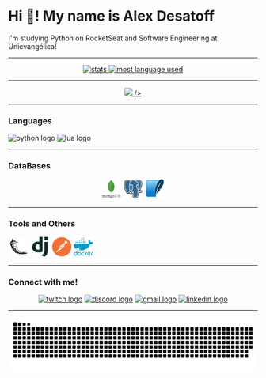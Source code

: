 # Hi 👋! My name is Alex Desatoff

I'm studying Python on RocketSeat and Software Engineering at Unievangélica!

---

<center>
  <a href="https://github.com/Desatoff">
    <img src="https://github-readme-stats.vercel.app/api?username=desatoff&hide_title=false&hide_rank=false&show_icons=true&include_all_commits=true&count_private=true&disable_animations=false&theme=dracula&locale=en&hide_border=false" height="150" alt="stats" />
    <img src="https://github-readme-stats.vercel.app/api/top-langs?username=desatoff&locale=en&hide_title=false&layout=compact&card_width=320&langs_count=5&theme=dracula&hide_border=false" height="150" alt= "most language used"/>
  </a>
</center>

---

<center>
  <a href="https://github.com/Desatoff">
    <img src="https://github-readme-stats.vercel.app/api/summary-card?username=desatoff&locale=en&hide_title=false&layout=compact&card_width=320&theme=dracula&hide_border=false" height="150" /> />
  </a>
</center>

---

### Languages
<center>
  <div align="left">
    <img src="https://cdn.jsdelivr.net/gh/devicons/devicon@latest/icons/python/python-original.svg" height="40" alt="python logo"  />
    <img src="https://cdn.jsdelivr.net/gh/devicons/devicon@latest/icons/lua/lua-original.svg" height="40" alt="lua logo" />
  </div>
</center>

---

### DataBases
<center>
  <div>
    <img src="./assets/mongodb-white-bg.svg" height="40" alt="mongodb logo"/>
    <img src="./assets/postgresql-white-bg.svg" height="40" alt="postgresql logo"/>
    <img src="./assets/sqlite-white-bg.svg" height="40" alt="sqlite logo"/>
  </div>
</center>

---

### Tools and Others
<center>
  <div align="left">
    <img src="./assets/flask-white-bg.svg" height="40" alt="flask logo" />
    <img src="./assets/django-white-bg.svg" height="40" alt="django logo" />
    <img src="./assets/postman-white-bg.svg" height="40" alt="postman logo" />
    <img src="./assets/docker-white-bg.svg" height="40" alt="docker logo" />
    </div>
</center>

---

### Connect with me!
<center>
  <a href="https://www.twitch.tv/nuclefar" target="_blank"><img src="https://img.shields.io/static/v1?message=Twitch&logo=twitch&label=&color=9146FF&logoColor=white&labelColor=&style=for-the-badge" height="35" alt="twitch logo"  /></a>
  <a href="https://discord.gg/Q22EqJxNXM" target="_blank"><img src="https://img.shields.io/static/v1?message=Discord&logo=discord&label=&color=7289DA&logoColor=white&labelColor=&style=for-the-badge" height="35" alt="discord logo"  /></a>
  <a href="mailto:alexdesatoff2007@gmail.com"><img src="https://img.shields.io/static/v1?message=Gmail&logo=gmail&label=&color=D14836&logoColor=white&labelColor=&style=for-the-badge" height="35" alt="gmail logo"  /></a>
  <a href="https://www.linkedin.com/in/alex-desatoff-56a93934b/" target="_blank"><img src="https://img.shields.io/static/v1?message=LinkedIn&logo=linkedin&label=&color=0077B5&logoColor=white&labelColor=&style=for-the-badge" height="35" alt="linkedin logo"  /></a>
</center>

---

![snake gif](https://github.com/Desatoff/Desatoff/blob/output/github-snake-dark.svg)
